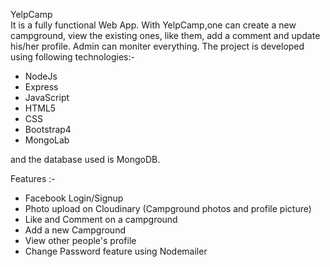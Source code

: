 YelpCamp <br>
It is a fully functional Web App.
With YelpCamp,one can create a new campground, view the existing ones, like them, add a comment and update his/her profile. Admin can moniter everything.
The project is developed using following technologies:-
<ul> 
     <li>NodeJs</li>
     <li>Express</li>
     <li>JavaScript</li>
     <li>HTML5</li>
     <li>CSS</li>
     <li>Bootstrap4</li>
     <li>MongoLab</li>
</ul>     
and the database used is MongoDB.

Features :-
<ul>
     <li>Facebook Login/Signup</li>
     <li>Photo upload on Cloudinary (Campground photos and profile picture)</li>
     <li>Like and Comment on a campground</li>
     <li>Add a new Campground</li>
     <li>View other people's profile</li>
     <li>Change Password feature using Nodemailer</li>
</ul>
     
